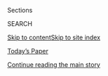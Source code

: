 <div id="app">

<div>

<div class="NYTAppHideMasthead css-1r6wvpq e1suatyy0">

<div class="section css-ui9rw0 e1suatyy2">

<div class="css-eph4ug er09x8g0">

<div class="css-6n7j50">

</div>

<span class="css-1dv1kvn">Sections</span>

<div class="css-10488qs">

<span class="css-1dv1kvn">SEARCH</span>

</div>

[Skip to content](#site-content)[Skip to site index](#site-index)

</div>

<div class="css-10698na e1huz5gh0">

</div>

</div>

<div id="masthead-bar-one" class="section hasLinks css-15hmgas e1csuq9d3">

<div class="css-uqyvli e1csuq9d0">

</div>

<div class="css-1uqjmks e1csuq9d1">

</div>

<div class="css-9e9ivx">

[](https://myaccount.nytimes.com/auth/login?response_type=cookie&client_id=vi)

</div>

<div class="css-1bvtpon e1csuq9d2">

[Today’s Paper](https://www.nytimes.com/section/todayspaper)

</div>

</div>

</div>

</div>

<div data-aria-hidden="false">

<div id="site-content" role="main">

<div id="top-wrapper" class="css-15p45cc eaca97t0" type="top">

<div id="top-slug" class="css-19x0jxb eaca97t1" hidden="">

Advertisement

</div>

[Continue reading the main story](#after-top)

<div class="ad top-wrapper" style="text-align:center;height:100%;display:block;min-height:90px">

<div id="top" class="place-ad" data-position="top" data-size-key="top">

</div>

</div>

<div id="after-top">

</div>

</div>

<div id="byline" class="section css-15h4p1b e9abtgs0">

<div class="css-1j21atc e1svk9qx1">

<div class="css-nfcc9b e1svk9qx3">

<div class="css-vl9dhg e1svk9qx5">

<div class="css-1nrhkj6 e1svk9qx6">

# Ethan Bronner

</div>

## <span></span>

Ethan Bronner is a senior editor at Bloomberg News, which he joined in
2015 after 17 years at The New York Times, most recently as deputy
national editor. 

<span class="css-dd5dyy">More**</span>

</div>

</div>

</div>

<div>

<div id="mid1-wrapper" class="css-1mn4oms eaca97t0" type="rank">

<div id="mid1-slug" class="css-1tag3rd eaca97t1">

Advertisement

</div>

[Continue reading the main story](#after-mid1)

<div id="mid1" class="ad mid1-wrapper" style="text-align:center;height:100%;display:block">

</div>

<div id="after-mid1">

</div>

</div>

</div>

<div class="css-185go5a e1o5byef0">

<div class="css-15cbhtu">

  - [Latest](#stream-panel)
  - <span class="css-6n7j50">Search</span>
    <div class="control">
    <div class="label-container css-1dv1kvn">
    Search
    </div>
    <div class="css-wm4t3d">
    **<span id="clear-search-input" class="css-1dv1kvn">Clear this text
    input</span>
    </div>
    </div>
    <span class="css-1iovbfw"></span>

<div id="stream-panel" class="section css-8msx5b e1jz0cab1">

<div class="css-13mho3u">

1.  
    
    <div class="css-1cp3ece">
    
    <div class="css-1l4spti">
    
    [](/2017/11/17/books/review/francine-klagsbrun-lioness-golda-meir-israel-biography.html)
    
    <div class="css-79elbk">
    
    ![](https://static01.nyt.com/images/2017/11/19/books/review/19Bronner/19Bronner-thumbWide.jpg?quality=75&auto=webp&disable=upscale)
    
    </div>
    
    ### <span class="css-m70j1g">Nonfiction</span>
    
    ## Wresting Golda Meir From the Shadows
    
    Francine Klagsbrun’s “Lioness” re-examines the beloved prime
    minister’s legacy.
    
    <div class="css-1nqbnmb ea5icrr0">
    
    By <span class="css-1n7hynb">Ethan Bronner</span>
    
    </div>
    
    </div>
    
    <div class="css-1lc2l26 e1xfvim33">
    
    </div>
    
    </div>

2.  
    
    <div class="css-1cp3ece">
    
    <div class="css-1l4spti">
    
    [](/2016/09/28/world/middleeast/shimon-peres-dies-israel.html)
    
    <div class="css-79elbk">
    
    ![](https://static01.nyt.com/images/2016/09/27/multimedia/peres-haberman-obit/peres-haberman-obit-thumbWide.jpg?quality=75&auto=webp&disable=upscale)
    
    </div>
    
    ## Shimon Peres, an Enduring Pillar From Israel’s Founding Era, Dies at 93
    
    Mr. Peres helped build up his country’s military might, then worked
    as hard to establish peace with Israel’s Arab neighbors.
    
    <div class="css-1nqbnmb ea5icrr0">
    
    By <span class="css-1n7hynb">Marilyn Berger</span>
    
    </div>
    
    </div>
    
    <div class="css-1lc2l26 e1xfvim33">
    
    </div>
    
    </div>

3.  
    
    <div class="css-1cp3ece">
    
    <div class="css-1l4spti">
    
    [](/2016/01/03/books/review/abba-eban-a-biography-by-asaf-siniver.html)
    
    <div class="css-79elbk">
    
    ![](https://static01.nyt.com/images/2016/01/03/books/review/03BRONNER/03BRONNER-thumbWide.jpg?quality=75&auto=webp&disable=upscale)
    
    </div>
    
    ## ‘Abba Eban: A Biography,’ by Asaf Siniver
    
    A biography of Abba Eban, who spoke eloquently for Israel at the
    United Nations and elsewhere.
    
    <div class="css-1nqbnmb ea5icrr0">
    
    By <span class="css-1n7hynb">Ethan Bronner</span>
    
    </div>
    
    </div>
    
    <div class="css-1lc2l26 e1xfvim33">
    
    </div>
    
    </div>

4.  
    
    <div class="css-1cp3ece">
    
    <div class="css-1l4spti">
    
    [](/2014/07/13/sunday-review/for-israelis-and-palestinians-separation-is-dehumanizing.html)
    
    <div class="css-79elbk">
    
    ![](https://static01.nyt.com/images/2014/07/13/sunday-review/0713BRONNER/0713BRONNER-thumbWide.jpg?quality=75&auto=webp&disable=upscale)
    
    </div>
    
    ### <span class="css-m70j1g">News Analysis</span>
    
    ## A Damaging Distance
    
    Israelis and Palestinians once worked and socialized together.
    Increasing separation has made them strangers who distrust and fear
    each other.
    
    <div class="css-1nqbnmb ea5icrr0">
    
    By <span class="css-1n7hynb">Ethan Bronner</span>
    
    </div>
    
    </div>
    
    <div class="css-1lc2l26 e1xfvim33">
    
    </div>
    
    </div>

5.  
    
    <div class="css-1cp3ece">
    
    <div class="css-1l4spti">
    
    [](/2014/03/16/sunday-review/israel-reaches-out-to-the-diaspora.html)
    
    <div class="css-79elbk">
    
    ![](https://static01.nyt.com/images/2014/03/16/sunday-review/16BRONNERSUB/16BRONNERSUB-thumbWide-v2.jpg?quality=75&auto=webp&disable=upscale)
    
    </div>
    
    ### <span class="css-m70j1g">News Analysis</span>
    
    ## Israel Reaches Out to the Diaspora
    
    It feels more comfortable asking for help and more supportive of
    Jews abroad.
    
    <div class="css-1nqbnmb ea5icrr0">
    
    By <span class="css-1n7hynb">Ethan Bronner</span>
    
    </div>
    
    </div>
    
    <div class="css-1lc2l26 e1xfvim33">
    
    </div>
    
    </div>

6.  
    
    <div class="css-1cp3ece">
    
    <div class="css-1l4spti">
    
    [](/2014/02/16/books/review/arik-the-life-of-ariel-sharon-by-david-landau.html)
    
    <div class="css-79elbk">
    
    ![](https://static01.nyt.com/images/2014/02/16/books/review/16BRONNER/16BRONNER-thumbWide.jpg?quality=75&auto=webp&disable=upscale)
    
    </div>
    
    ## The Bulldozer
    
    An Israeli journalist assesses Ariel Sharon’s complicated views.
    
    <div class="css-1nqbnmb ea5icrr0">
    
    By <span class="css-1n7hynb">Ethan Bronner</span>
    
    </div>
    
    </div>
    
    <div class="css-1lc2l26 e1xfvim33">
    
    </div>
    
    </div>

7.  
    
    <div class="css-1cp3ece">
    
    <div class="css-1l4spti">
    
    [](/2014/01/12/world/middleeast/ariel-sharon-fierce-defender-of-a-strong-israel-dies-at-85.html)
    
    <div class="css-79elbk">
    
    ![](https://static01.nyt.com/images/2013/01/29/obituaries/20130129ArielSharonObit-slide-JR7B/20130129ArielSharonObit-slide-JR7B-thumbWide.jpg?quality=75&auto=webp&disable=upscale)
    
    </div>
    
    ## Ariel Sharon, Israeli Hawk Who Sought Peace on His Terms, Dies at 85
    
    Mr. Sharon was both vilified and admired for his belief that Jews
    must assert and defend their collective needs without embarrassment
    or fear of censure.
    
    <div class="css-1nqbnmb ea5icrr0">
    
    By <span class="css-1n7hynb">Ethan Bronner</span>
    
    </div>
    
    </div>
    
    <div class="css-1lc2l26 e1xfvim33">
    
    </div>
    
    </div>

8.  
    
    <div class="css-1cp3ece">
    
    <div class="css-1l4spti">
    
    [](/2013/12/21/world/nsa-dragnet-included-allies-aid-groups-and-business-elite.html)
    
    <div class="css-79elbk">
    
    ![](https://static01.nyt.com/images/2013/12/21/world/21_Spy_2/21_Spy_2-thumbWide.jpg?quality=75&auto=webp&disable=upscale)
    
    </div>
    
    ## N.S.A. Spied on Allies, Aid Groups and Businesses
    
    Secret documents reveal more than 1,000 targets of U.S. and British
    surveillance in recent years, including the office of an Israeli
    prime minister and heads of international aid organizations.
    
    <div class="css-1nqbnmb ea5icrr0">
    
    By <span class="css-1n7hynb">James Glanz <span>and</span> Andrew W.
    Lehren</span>
    
    </div>
    
    </div>
    
    <div class="css-1lc2l26 e1xfvim33">
    
    </div>
    
    </div>

9.  
    
    <div class="css-1cp3ece">
    
    <div class="css-1l4spti">
    
    [](/2013/09/26/books/yossi-klein-halevis-like-dreamers-focuses-on-1973-war.html)
    
    <div class="css-79elbk">
    
    ![](https://static01.nyt.com/images/2013/09/26/arts/book/book-thumbWide.jpg?quality=75&auto=webp&disable=upscale)
    
    </div>
    
    ## 7 Paratroopers and Paths They Took Through an Israel at a Crossroads
    
    “Like Dreamers” focuses on Israel’s near-defeat in the 1973 war as
    the catalyst for the settler movement and much else that has shaped
    Israel in the past 40 years.
    
    <div class="css-1nqbnmb ea5icrr0">
    
    By <span class="css-1n7hynb">Ethan Bronner</span>
    
    </div>
    
    </div>
    
    <div class="css-1lc2l26 e1xfvim33">
    
    </div>
    
    </div>

10. 
    
    <div class="css-1cp3ece">
    
    <div class="css-1l4spti">
    
    [](/2013/06/05/us/federal-judge-in-texas-is-accused-of-racial-bias.html)
    
    <div class="css-79elbk">
    
    ![](https://static01.nyt.com/images/2013/06/05/us/JONES/JONES-thumbWide.jpg?quality=75&auto=webp&disable=upscale)
    
    </div>
    
    ## Complaint Accuses U.S. Judge in Texas of Racial Bias
    
    A group of civil rights organizations and legal ethicists filed a
    complaint of misconduct against Judge Edith H. Jones of the United
    States Court of Appeals for the Fifth Circuit.
    
    <div class="css-1nqbnmb ea5icrr0">
    
    By <span class="css-1n7hynb">Ethan Bronner</span>
    
    </div>
    
    </div>
    
    <div class="css-1lc2l26 e1xfvim33">
    
    </div>
    
    </div>

<div class="css-13mho3u">

<div class="css-1t62hi8">

<div class="css-1stvaey">

Show More

<div>

<div style="border:0;clip:rect(0 0 0 0);height:1px;margin:-1px;overflow:hidden;white-space:nowrap;padding:0;width:1px;position:absolute" role="log" data-aria-live="assertive">

</div>

<div style="border:0;clip:rect(0 0 0 0);height:1px;margin:-1px;overflow:hidden;white-space:nowrap;padding:0;width:1px;position:absolute" role="log" data-aria-live="assertive">

</div>

<div style="border:0;clip:rect(0 0 0 0);height:1px;margin:-1px;overflow:hidden;white-space:nowrap;padding:0;width:1px;position:absolute" role="log" data-aria-live="polite">

</div>

<div style="border:0;clip:rect(0 0 0 0);height:1px;margin:-1px;overflow:hidden;white-space:nowrap;padding:0;width:1px;position:absolute" role="log" data-aria-live="polite">

</div>

</div>

</div>

</div>

</div>

</div>

<div class="css-g6hk37 supplemental">

<div id="mid2-wrapper" class="css-10wkyv7 eaca97t0" type="lede">

<div id="mid2-slug" class="css-1tag3rd eaca97t1">

Advertisement

</div>

[Continue reading the main story](#after-mid2)

<div id="mid2" class="ad mid2-wrapper" style="text-align:center;height:100%;display:block;min-height:250px">

</div>

<div id="after-mid2">

</div>

</div>

</div>

</div>

</div>

</div>

</div>

</div>

## Site Index

<div>

</div>

## Site Information Navigation

  - [© <span>2020</span> <span>The New York Times
    Company</span>](https://help.nytimes.com/hc/en-us/articles/115014792127-Copyright-notice)

<!-- end list -->

  - [NYTCo](https://www.nytco.com/)
  - [Contact
    Us](https://help.nytimes.com/hc/en-us/articles/115015385887-Contact-Us)
  - [Work with us](https://www.nytco.com/careers/)
  - [Advertise](https://nytmediakit.com/)
  - [T Brand Studio](http://www.tbrandstudio.com/)
  - [Your Ad
    Choices](https://www.nytimes.com/privacy/cookie-policy#how-do-i-manage-trackers)
  - [Privacy](https://www.nytimes.com/privacy)
  - [Terms of
    Service](https://help.nytimes.com/hc/en-us/articles/115014893428-Terms-of-service)
  - [Terms of
    Sale](https://help.nytimes.com/hc/en-us/articles/115014893968-Terms-of-sale)
  - [Site Map](https://spiderbites.nytimes.com)
  - [Help](https://help.nytimes.com/hc/en-us)
  - [Subscriptions](https://www.nytimes.com/subscription?campaignId=37WXW)

</div>

</div>
